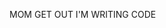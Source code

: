 MOM GET OUT I'M WRITING CODE

<!---
possumtally/possumtally is a ✨ special ✨ repository because its `README.md` (this file) appears on your GitHub profile.
You can click the Preview link to take a look at your changes.
--->
